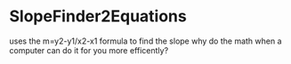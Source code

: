 # SlopeFinder2Equations
uses the m=y2-y1/x2-x1 formula to find the slope
why do the math when a computer can do it for you more efficently?
